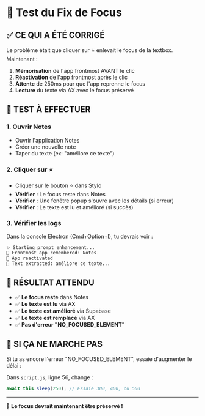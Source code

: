 # 🔧 Test du Fix de Focus

## ✅ **CE QUI A ÉTÉ CORRIGÉ**

Le problème était que cliquer sur ⭐ enlevait le focus de la textbox. Maintenant :

1. **Mémorisation** de l'app frontmost AVANT le clic
2. **Réactivation** de l'app frontmost après le clic
3. **Attente** de 250ms pour que l'app reprenne le focus
4. **Lecture** du texte via AX avec le focus préservé

## 🧪 **TEST À EFFECTUER**

### 1. **Ouvrir Notes**
- Ouvrir l'application Notes
- Créer une nouvelle note
- Taper du texte (ex: "améliore ce texte")

### 2. **Cliquer sur ⭐**
- Cliquer sur le bouton ⭐ dans Stylo
- **Vérifier** : Le focus reste dans Notes
- **Vérifier** : Une fenêtre popup s'ouvre avec les détails (si erreur)
- **Vérifier** : Le texte est lu et amélioré (si succès)

### 3. **Vérifier les logs**
Dans la console Electron (Cmd+Option+I), tu devrais voir :
```
✨ Starting prompt enhancement...
📱 Frontmost app remembered: Notes
🔄 App reactivated
📄 Text extracted: améliore ce texte...
```

## 🎯 **RÉSULTAT ATTENDU**

- ✅ **Le focus reste** dans Notes
- ✅ **Le texte est lu** via AX
- ✅ **Le texte est amélioré** via Supabase
- ✅ **Le texte est remplacé** via AX
- ✅ **Pas d'erreur "NO_FOCUSED_ELEMENT"**

## 🐛 **SI ÇA NE MARCHE PAS**

Si tu as encore l'erreur "NO_FOCUSED_ELEMENT", essaie d'augmenter le délai :

Dans `script.js`, ligne 56, change :
```javascript
await this.sleep(250); // Essaie 300, 400, ou 500
```

---

**🎉 Le focus devrait maintenant être préservé !**
